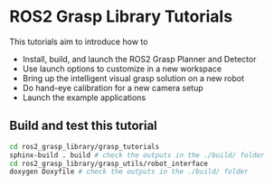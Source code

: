# ROS2 Grasp Library Tutorials

This tutorials aim to introduce how to
* Install, build, and launch the ROS2 Grasp Planner and Detector
* Use launch options to customize in a new workspace
* Bring up the intelligent visual grasp solution on a new robot
* Do hand-eye calibration for a new camera setup
* Launch the example applications

## Build and test this tutorial

```bash
cd ros2_grasp_library/grasp_tutorials
sphinx-build . build # check the outputs in the ./build/ folder
cd ros2_grasp_library/grasp_utils/robot_interface
doxygen Doxyfile # check the outputs in the ./build/ folder
```
